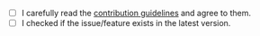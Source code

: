 - [ ] I carefully read the [contribution guidelines](https://github.com/TeamNewPipe/NewPipe/blob/HEAD/.github/CONTRIBUTING.md) and agree to them.
- [ ] I checked if the issue/feature exists in the latest version.
